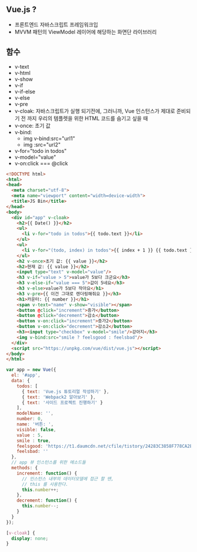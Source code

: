 ## Vue.js ?  

- 프론트엔드 자바스크립트 프레임워크입
- MVVM 패턴의 ViewModel 레이어에 해당하는 화면단 라이브러리


## 함수

- v-text
- v-html
- v-show
- v-if 
- v-if-else
- v-else
- v-pre
- v-cloak: 자바스크립트가 실행 되기전에, 그러니까, Vue 인스턴스가 제대로 준비되기 전 까지 우리의 템플렛을 위한 HTML 코드를 숨기고 싶을 때
- v-once: 초기 값
- v-bind: 
  - img v-bind:src="url1"
  - img :src="url2"
- v-for="todo in todos"
- v-model="value"
- v-on:click === @click


```html
<!DOCTYPE html>
<html>
<head>
  <meta charset="utf-8">
  <meta name="viewport" content="width=device-width">
  <title>JS Bin</title>
</head>
<body>
  <div id="app" v-cloak>
    <h2>{{ Date() }}</h2>
    <ul>
      <li v-for="todo in todos">{{ todo.text }}</li>
    </ul>
    <ul>
      <li v-for="(todo, index) in todos">{{ index + 1 }} {{ todo.text }}</li>
    </ul>
    <h2 v-once>초기 값: {{ value }}</h2>
    <h2>현재 값: {{ value }}</h2>
    <input type="text" v-model="value"/>
    <h3 v-if="value > 5">value가 5보다 크군요</h3>
    <h3 v-else-if="value === 5">값이 5네요</h3>
    <h3 v-else>value가 5보다 작아요</h1>
    <h3 v-pre>{{ 이건 그대로 렌더링해줘요 }}</h3>
    <h1>카운터: {{ number }}</h1>
    <span v-text="name" v-show="visible"></span>
    <button @click="increment">증가</button>
    <button @click="decrement">감소</button>
    <button v-on:click="increment">증가2</button>
    <button v-on:click="decrement">감소2</button>
    <h3><input type="checkbox" v-model="smile"/>강아지</h3>
    <img v-bind:src="smile ? feelsgood : feelsbad"/>
  </div>
  <script src="https://unpkg.com/vue/dist/vue.js"></script>
</body>
</html>
```
```javascript
var app = new Vue({
  el: '#app', 
  data: {
    todos: [
      { text: 'Vue.js 튜토리얼 작성하기' },
      { text: 'Webpack2 알아보기' },
      { text: '사이드 프로젝트 진행하기' }
    ],
    modelName: '',
    number: 0,
    name: '버튼: ',
    visible: false,
    value : 5,
    smile : true,
    feelsgood: 'https://t1.daumcdn.net/cfile/tistory/24283C3858F778CA2E',
    feelsbad: ''
  },
  // app 뷰 인스턴스를 위한 메소드들
  methods: {
    increment: function() {
      // 인스턴스 내부의 데이터모델에 접근 할 땐,
      // this 를 사용한다.
      this.number++;
    },
    decrement: function() {
      this.number--;
    }
  }
});
```
```css
[v-cloak] {
  display: none;
}
```

